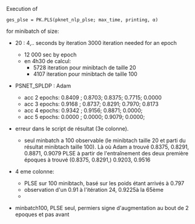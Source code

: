 
Execution of
```
ges_plse = PK.PLS(pknet_nlp_plse; max_time, printing, α)
```
for minibatch of size:
- 20 : 4,.. seconds by iteration
  3000 iteration needed for an epoch
  - 12 000 sec by epoch
  - en 4h30 de calcul:
    - 5728 iteration pour minibtach de taille 20
    - 4107 iteration pour minibtach de taille 100
- PSNET_SPLDP : Adam  
  - acc 2 epochs: 0.8409 ; 0.8703; 0.8375; 0.7715; 0.0000
  - acc 3 epochs: 0.9168 ; 0.8737; 0.8291; 0.7970; 0.8173
  - acc 4 epochs: 0.9342 ; 0.9156; 0.8871; 0.0000; 
  - acc 5 epochs: 0.0000 ; 0.0000; 0.9079; 0.0000; 

- erreur dans le script de résultat (3e colonne).
  - seul minbatch a 100 observable (le minibtach taille 20 et parti du résultat minibtach taille 100).
  Là où Adam a trouvé 0.8375, 0.8291, 0.8871, 0.9079
    PLSE à partir de l'entraînement des deux première époques à trouvé (0.8375, 0.8291,) 0.9203, 0.9516

- 4 eme colonne:
  - PLSE sur 100 minibtach, basé sur les poids étant arrivés à 0.797
  - observation d'un 0.91 à l'itération 24, 0.9225à la 65ème
  - 

- minbatch100, PLSE seul, permiers signe d'augmentation au bout de 2 epoques et pas avant